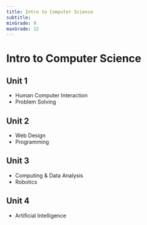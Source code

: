 ```yaml
---
title: Intro to Computer Science
subtitle: 
minGrade: 9
maxGrade: 12
---
```

# Intro to Computer Science


## Unit 1
* Human Computer Interaction
* Problem Solving

## Unit 2
* Web Design
* Programming

## Unit 3
* Computing & Data Analysis
* Robotics

## Unit 4
* Artificial Intelligence